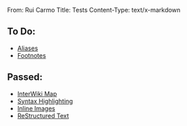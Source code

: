 From: Rui Carmo
Title: Tests
Content-Type: text/x-markdown

## To Do:

* [Aliases](tests/aliases)
* [Footnotes](tests/footnotes)

## Passed:

* [InterWiki Map](tests/interwiki)
* [Syntax Highlighting](tests/highlight)
* [Inline Images](tests/img)
* [ReStructured Text](tests/markup/rst)
